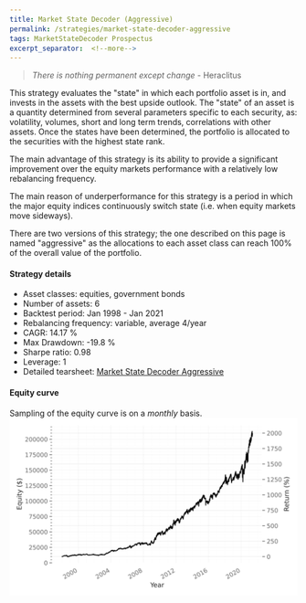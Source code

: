 ```yaml
---
title: Market State Decoder (Aggressive)
permalink: /strategies/market-state-decoder-aggressive
tags: MarketStateDecoder Prospectus
excerpt_separator:  <!--more-->
---
```


> _There is nothing permanent except change_ - Heraclitus

This strategy evaluates the "state" in which each portfolio asset is in, and invests in the assets with the best upside outlook.
The "state" of an asset is a quantity determined from several parameters specific to each security, as: volatility, volumes, short and long term trends, correlations with other assets. Once the states have been determined, the portfolio is allocated to the securities with the highest state rank.

The main advantage of this strategy is its ability to provide a significant improvement over the equity markets performance with a relatively low rebalancing frequency.

The main reason of underperformance for this strategy is a period in which the major equity indices continuously switch state (i.e. when equity markets move sideways).

There are two versions of this strategy; the one described on this page is named "aggressive" as the allocations to each asset class can reach 100% of the overall value of the portfolio.

#### Strategy details
* Asset classes: equities, government bonds
* Number of assets: 6
* Backtest period: Jan 1998 - Jan 2021
* Rebalancing frequency: variable, average 4/year
* CAGR: 14.17 %
* Max Drawdown: -19.8 %
* Sharpe ratio: 0.98
* Leverage: 1
* Detailed tearsheet: [Market State Decoder Aggressive](/tearsheets/MarketStateDecoderAggressive.html)

#### Equity curve
Sampling of the equity curve is on a _monthly_ basis. 
![Market State Decoder](/images/MarketStateDecoderAggressive.svg)
